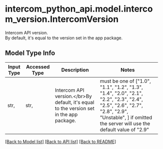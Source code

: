 # intercom_python_api.model.intercom_version.IntercomVersion

Intercom API version.</br>By default, it's equal to the version set in the app package.

## Model Type Info
Input Type | Accessed Type | Description | Notes
------------ | ------------- | ------------- | -------------
str,  | str,  | Intercom API version.&lt;/br&gt;By default, it&#x27;s equal to the version set in the app package. | must be one of ["1.0", "1.1", "1.2", "1.3", "1.4", "2.0", "2.1", "2.2", "2.3", "2.4", "2.5", "2.6", "2.7", "2.8", "2.9", "Unstable", ] if omitted the server will use the default value of "2.9"

[[Back to Model list]](../../README.md#documentation-for-models) [[Back to API list]](../../README.md#documentation-for-api-endpoints) [[Back to README]](../../README.md)

